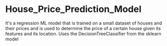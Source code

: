 # House_Price_Prediction_Model
It's a regression ML model that is trained on a small dataset of houses and their prices and is used to determine the price of a certain house given its features and its location. Uses the DecisionTreeClassifier from the sklearn model
